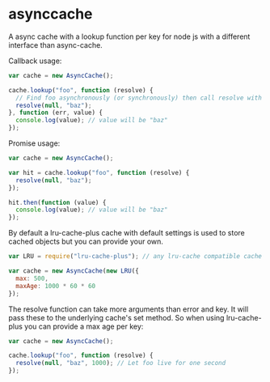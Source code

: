 asynccache
==========

A async cache with a lookup function per key for node js with a different interface than async-cache.

Callback usage:

```javascript
var cache = new AsyncCache();

cache.lookup("foo", function (resolve) {
  // Find foo asynchronously (or synchronously) then call resolve with the value
  resolve(null, "baz");
}, function (err, value) {
  console.log(value); // value will be "baz"
});
```

Promise usage:

```javascript
var cache = new AsyncCache();

var hit = cache.lookup("foo", function (resolve) {
  resolve(null, "baz");
});

hit.then(function (value) {
  console.log(value); // value will be "baz"
});
```

By default a lru-cache-plus cache with default settings is used to store cached objects but you can provide your own.

```javascript
var LRU = require("lru-cache-plus"); // any lru-cache compatible cache will do

var cache = new AsyncCache(new LRU({
  max: 500,
  maxAge: 1000 * 60 * 60
});
```

The resolve function can take more arguments than error and key. It will pass these to the underlying cache's set
method. So when using lru-cache-plus you can provide a max age per key:

```javascript
var cache = new AsyncCache();

cache.lookup("foo", function (resolve) {
  resolve(null, "baz", 1000); // Let foo live for one second
});
```
